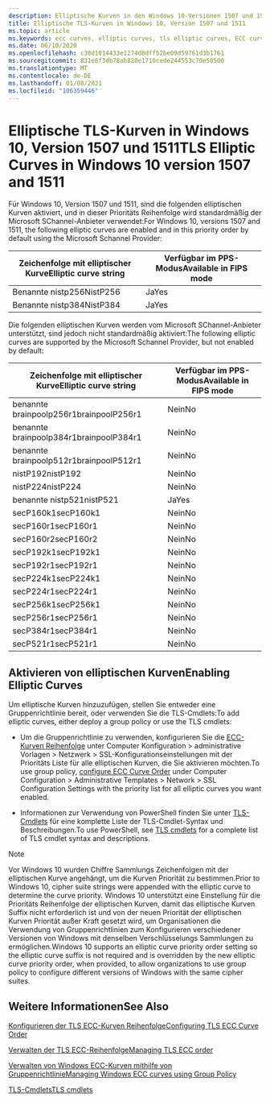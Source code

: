 ```yaml
---
description: Elliptische Kurven in den Windows 10-Versionen 1507 und 1511.
title: Elliptische TLS-Kurven in Windows 10, Version 1507 und 1511
ms.topic: article
ms.keywords: ecc curves, elliptic curves, tls elliptic curves, ECC curves, schannel, ECC, EC, Elliptic Curve Cryptography
ms.date: 06/10/2020
ms.openlocfilehash: c38d1014433e1274d8dff52be09d59761d3b1761
ms.sourcegitcommit: 831e8f3db78ab820e1710cede244553c70e50500
ms.translationtype: MT
ms.contentlocale: de-DE
ms.lasthandoff: 01/08/2021
ms.locfileid: "106359446"
---
```

# <a name="tls-elliptic-curves-in-windows-10-version-1507-and-1511"></a><span data-ttu-id="2f3eb-103">Elliptische TLS-Kurven in Windows 10, Version 1507 und 1511</span><span class="sxs-lookup"><span data-stu-id="2f3eb-103">TLS Elliptic Curves in Windows 10 version 1507 and 1511</span></span>

<span data-ttu-id="2f3eb-104">Für Windows 10, Version 1507 und 1511, sind die folgenden elliptischen Kurven aktiviert, und in dieser Prioritäts Reihenfolge wird standardmäßig der Microsoft SChannel-Anbieter verwendet:</span><span class="sxs-lookup"><span data-stu-id="2f3eb-104">For Windows 10, versions 1507 and 1511, the following elliptic curves are enabled and in this priority order by default using the Microsoft Schannel Provider:</span></span>

| <span data-ttu-id="2f3eb-105">Zeichenfolge mit elliptischer Kurve</span><span class="sxs-lookup"><span data-stu-id="2f3eb-105">Elliptic curve string</span></span> | <span data-ttu-id="2f3eb-106">Verfügbar im PPS-Modus</span><span class="sxs-lookup"><span data-stu-id="2f3eb-106">Available in FIPS mode</span></span> |
|-------------|--------------|
| <span data-ttu-id="2f3eb-107">Benannte nistp256</span><span class="sxs-lookup"><span data-stu-id="2f3eb-107">NistP256</span></span> | <span data-ttu-id="2f3eb-108">Ja</span><span class="sxs-lookup"><span data-stu-id="2f3eb-108">Yes</span></span> |
| <span data-ttu-id="2f3eb-109">Benannte nistp384</span><span class="sxs-lookup"><span data-stu-id="2f3eb-109">NistP384</span></span> | <span data-ttu-id="2f3eb-110">Ja</span><span class="sxs-lookup"><span data-stu-id="2f3eb-110">Yes</span></span> |


<span data-ttu-id="2f3eb-111">Die folgenden elliptischen Kurven werden vom Microsoft SChannel-Anbieter unterstützt, sind jedoch nicht standardmäßig aktiviert:</span><span class="sxs-lookup"><span data-stu-id="2f3eb-111">The following elliptic curves are supported by the Microsoft Schannel Provider, but not enabled by default:</span></span>

| <span data-ttu-id="2f3eb-112">Zeichenfolge mit elliptischer Kurve</span><span class="sxs-lookup"><span data-stu-id="2f3eb-112">Elliptic curve string</span></span> | <span data-ttu-id="2f3eb-113">Verfügbar im PPS-Modus</span><span class="sxs-lookup"><span data-stu-id="2f3eb-113">Available in FIPS mode</span></span> |
|-------------|--------------|
| <span data-ttu-id="2f3eb-114">benannte brainpoolp256r1</span><span class="sxs-lookup"><span data-stu-id="2f3eb-114">brainpoolP256r1</span></span> | <span data-ttu-id="2f3eb-115">Nein</span><span class="sxs-lookup"><span data-stu-id="2f3eb-115">No</span></span> |
| <span data-ttu-id="2f3eb-116">benannte brainpoolp384r1</span><span class="sxs-lookup"><span data-stu-id="2f3eb-116">brainpoolP384r1</span></span> | <span data-ttu-id="2f3eb-117">Nein</span><span class="sxs-lookup"><span data-stu-id="2f3eb-117">No</span></span> |
| <span data-ttu-id="2f3eb-118">benannte brainpoolp512r1</span><span class="sxs-lookup"><span data-stu-id="2f3eb-118">brainpoolP512r1</span></span> | <span data-ttu-id="2f3eb-119">Nein</span><span class="sxs-lookup"><span data-stu-id="2f3eb-119">No</span></span> |
| <span data-ttu-id="2f3eb-120">nistP192</span><span class="sxs-lookup"><span data-stu-id="2f3eb-120">nistP192</span></span> | <span data-ttu-id="2f3eb-121">Nein</span><span class="sxs-lookup"><span data-stu-id="2f3eb-121">No</span></span> |
| <span data-ttu-id="2f3eb-122">nistP224</span><span class="sxs-lookup"><span data-stu-id="2f3eb-122">nistP224</span></span> | <span data-ttu-id="2f3eb-123">Nein</span><span class="sxs-lookup"><span data-stu-id="2f3eb-123">No</span></span> |
| <span data-ttu-id="2f3eb-124">benannte nistp521</span><span class="sxs-lookup"><span data-stu-id="2f3eb-124">nistP521</span></span> | <span data-ttu-id="2f3eb-125">Ja</span><span class="sxs-lookup"><span data-stu-id="2f3eb-125">Yes</span></span> |
| <span data-ttu-id="2f3eb-126">secP160k1</span><span class="sxs-lookup"><span data-stu-id="2f3eb-126">secP160k1</span></span> | <span data-ttu-id="2f3eb-127">Nein</span><span class="sxs-lookup"><span data-stu-id="2f3eb-127">No</span></span> |
| <span data-ttu-id="2f3eb-128">secP160r1</span><span class="sxs-lookup"><span data-stu-id="2f3eb-128">secP160r1</span></span> | <span data-ttu-id="2f3eb-129">Nein</span><span class="sxs-lookup"><span data-stu-id="2f3eb-129">No</span></span> |
| <span data-ttu-id="2f3eb-130">secP160r2</span><span class="sxs-lookup"><span data-stu-id="2f3eb-130">secP160r2</span></span> | <span data-ttu-id="2f3eb-131">Nein</span><span class="sxs-lookup"><span data-stu-id="2f3eb-131">No</span></span> |
| <span data-ttu-id="2f3eb-132">secP192k1</span><span class="sxs-lookup"><span data-stu-id="2f3eb-132">secP192k1</span></span> | <span data-ttu-id="2f3eb-133">Nein</span><span class="sxs-lookup"><span data-stu-id="2f3eb-133">No</span></span> |
| <span data-ttu-id="2f3eb-134">secP192r1</span><span class="sxs-lookup"><span data-stu-id="2f3eb-134">secP192r1</span></span> | <span data-ttu-id="2f3eb-135">Nein</span><span class="sxs-lookup"><span data-stu-id="2f3eb-135">No</span></span> |
| <span data-ttu-id="2f3eb-136">secP224k1</span><span class="sxs-lookup"><span data-stu-id="2f3eb-136">secP224k1</span></span> | <span data-ttu-id="2f3eb-137">Nein</span><span class="sxs-lookup"><span data-stu-id="2f3eb-137">No</span></span> |
| <span data-ttu-id="2f3eb-138">secP224r1</span><span class="sxs-lookup"><span data-stu-id="2f3eb-138">secP224r1</span></span> | <span data-ttu-id="2f3eb-139">Nein</span><span class="sxs-lookup"><span data-stu-id="2f3eb-139">No</span></span> |
| <span data-ttu-id="2f3eb-140">secP256k1</span><span class="sxs-lookup"><span data-stu-id="2f3eb-140">secP256k1</span></span> | <span data-ttu-id="2f3eb-141">Nein</span><span class="sxs-lookup"><span data-stu-id="2f3eb-141">No</span></span> |
| <span data-ttu-id="2f3eb-142">secP256r1</span><span class="sxs-lookup"><span data-stu-id="2f3eb-142">secP256r1</span></span> | <span data-ttu-id="2f3eb-143">Nein</span><span class="sxs-lookup"><span data-stu-id="2f3eb-143">No</span></span> |
| <span data-ttu-id="2f3eb-144">secP384r1</span><span class="sxs-lookup"><span data-stu-id="2f3eb-144">secP384r1</span></span> | <span data-ttu-id="2f3eb-145">Nein</span><span class="sxs-lookup"><span data-stu-id="2f3eb-145">No</span></span> |
| <span data-ttu-id="2f3eb-146">secP521r1</span><span class="sxs-lookup"><span data-stu-id="2f3eb-146">secP521r1</span></span> | <span data-ttu-id="2f3eb-147">Nein</span><span class="sxs-lookup"><span data-stu-id="2f3eb-147">No</span></span> |

## <a name="enabling-elliptic-curves"></a><span data-ttu-id="2f3eb-148">Aktivieren von elliptischen Kurven</span><span class="sxs-lookup"><span data-stu-id="2f3eb-148">Enabling Elliptic Curves</span></span>

<span data-ttu-id="2f3eb-149">Um elliptische Kurven hinzuzufügen, stellen Sie entweder eine Gruppenrichtlinie bereit, oder verwenden Sie die TLS-Cmdlets:</span><span class="sxs-lookup"><span data-stu-id="2f3eb-149">To add elliptic curves, either deploy a group policy or use the TLS cmdlets:</span></span>
- <span data-ttu-id="2f3eb-150">Um die Gruppenrichtlinie zu verwenden, konfigurieren Sie die [ECC-Kurven Reihenfolge](/windows-server/security/tls/manage-tls#configuring-tls-ecc-curve-order) unter Computer Konfiguration > administrative Vorlagen > Netzwerk > SSL-Konfigurationseinstellungen mit der Prioritäts Liste für alle elliptischen Kurven, die Sie aktivieren möchten.</span><span class="sxs-lookup"><span data-stu-id="2f3eb-150">To use group policy, [configure ECC Curve Order](/windows-server/security/tls/manage-tls#configuring-tls-ecc-curve-order) under Computer Configuration > Administrative Templates > Network > SSL Configuration Settings with the priority list for all elliptic curves you want enabled.</span></span>

- <span data-ttu-id="2f3eb-151">Informationen zur Verwendung von PowerShell finden Sie unter [TLS-Cmdlets](/powershell/module/tls) für eine komplette Liste der TLS-Cmdlet-Syntax und Beschreibungen.</span><span class="sxs-lookup"><span data-stu-id="2f3eb-151">To use PowerShell, see [TLS cmdlets](/powershell/module/tls) for a complete list of TLS cmdlet syntax and descriptions.</span></span>


> [!NOTE]
> <span data-ttu-id="2f3eb-152">Vor Windows 10 wurden Chiffre Sammlungs Zeichenfolgen mit der elliptischen Kurve angehängt, um die Kurven Priorität zu bestimmen.</span><span class="sxs-lookup"><span data-stu-id="2f3eb-152">Prior to Windows 10, cipher suite strings were appended with the elliptic curve to determine the curve priority.</span></span> <span data-ttu-id="2f3eb-153">Windows 10 unterstützt eine Einstellung für die Prioritäts Reihenfolge der elliptischen Kurven, damit das elliptische Kurven Suffix nicht erforderlich ist und von der neuen Priorität der elliptischen Kurven Priorität außer Kraft gesetzt wird, um Organisationen die Verwendung von Gruppenrichtlinien zum Konfigurieren verschiedener Versionen von Windows mit denselben Verschlüsselungs Sammlungen zu ermöglichen.</span><span class="sxs-lookup"><span data-stu-id="2f3eb-153">Windows 10 supports an elliptic curve priority order setting so the elliptic curve suffix is not required and is overridden by the new elliptic curve priority order, when provided, to allow organizations to use group policy to configure different versions of Windows with the same cipher suites.</span></span>


## <a name="see-also"></a><span data-ttu-id="2f3eb-154">Weitere Informationen</span><span class="sxs-lookup"><span data-stu-id="2f3eb-154">See Also</span></span>

[<span data-ttu-id="2f3eb-155">Konfigurieren der TLS ECC-Kurven Reihenfolge</span><span class="sxs-lookup"><span data-stu-id="2f3eb-155">Configuring TLS ECC Curve Order</span></span>](/windows-server/security/tls/manage-tls#configuring-tls-ecc-curve-order)

[<span data-ttu-id="2f3eb-156">Verwalten der TLS ECC-Reihenfolge</span><span class="sxs-lookup"><span data-stu-id="2f3eb-156">Managing TLS ECC order</span></span>](/windows-server/security/tls/manage-tls#managing-tls-ecc-order)

[<span data-ttu-id="2f3eb-157">Verwalten von Windows ECC-Kurven mithilfe von Gruppenrichtlinie</span><span class="sxs-lookup"><span data-stu-id="2f3eb-157">Managing Windows ECC curves using Group Policy</span></span>](/windows-server/security/tls/manage-tls#managing-windows-ecc-curves-using-group-policy)

[<span data-ttu-id="2f3eb-158">TLS-Cmdlets</span><span class="sxs-lookup"><span data-stu-id="2f3eb-158">TLS cmdlets</span></span>](/powershell/module/tls)
